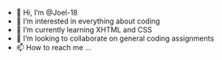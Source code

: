 - 👋 Hi, I’m @Joel-18
- 👀 I’m interested in everything about coding 
- 🌱 I’m currently learning XHTML and CSS
- 💞️ I’m looking to collaborate on general coding assignments 
- 📫 How to reach me ...

<!---
Joel-18/Joel-18 is a ✨ special ✨ repository because its `README.md` (this file) appears on your GitHub profile.
You can click the Preview link to take a look at your changes.
--->
